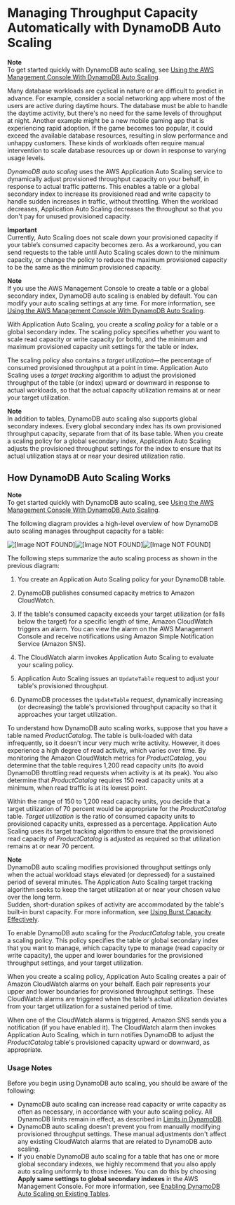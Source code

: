 # Managing Throughput Capacity Automatically with DynamoDB Auto Scaling<a name="AutoScaling"></a>

**Note**  
To get started quickly with DynamoDB auto scaling, see [Using the AWS Management Console With DynamoDB Auto Scaling](AutoScaling.Console.md)\.

Many database workloads are cyclical in nature or are difficult to predict in advance\. For example, consider a social networking app where most of the users are active during daytime hours\. The database must be able to handle the daytime activity, but there's no need for the same levels of throughput at night\. Another example might be a new mobile gaming app that is experiencing rapid adoption\. If the game becomes too popular, it could exceed the available database resources, resulting in slow performance and unhappy customers\. These kinds of workloads often require manual intervention to scale database resources up or down in response to varying usage levels\.

*DynamoDB auto scaling* uses the AWS Application Auto Scaling service to dynamically adjust provisioned throughput capacity on your behalf, in response to actual traffic patterns\. This enables a table or a global secondary index to increase its provisioned read and write capacity to handle sudden increases in traffic, without throttling\. When the workload decreases, Application Auto Scaling decreases the throughput so that you don't pay for unused provisioned capacity\.

**Important**  
 Currently, Auto Scaling does not scale down your provisioned capacity if your table’s consumed capacity becomes zero\. As a workaround, you can send requests to the table until Auto Scaling scales down to the minimum capacity, or change the policy to reduce the maximum provisioned capacity to be the same as the minimum provisioned capacity\. 

**Note**  
If you use the AWS Management Console to create a table or a global secondary index, DynamoDB auto scaling is enabled by default\. You can modify your auto scaling settings at any time\. For more information, see [Using the AWS Management Console With DynamoDB Auto Scaling](AutoScaling.Console.md)\.

With Application Auto Scaling, you create a *scaling policy* for a table or a global secondary index\. The scaling policy specifies whether you want to scale read capacity or write capacity \(or both\), and the minimum and maximum provisioned capacity unit settings for the table or index\.

The scaling policy also contains a *target utilization*—the percentage of consumed provisioned throughput at a point in time\. Application Auto Scaling uses a *target tracking* algorithm to adjust the provisioned throughput of the table \(or index\) upward or downward in response to actual workloads, so that the actual capacity utilization remains at or near your target utilization\.

**Note**  
In addition to tables, DynamoDB auto scaling also supports global secondary indexes\. Every global secondary index has its own provisioned throughput capacity, separate from that of its base table\. When you create a scaling policy for a global secondary index, Application Auto Scaling adjusts the provisioned throughput settings for the index to ensure that its actual utilization stays at or near your desired utilization ratio\.

## How DynamoDB Auto Scaling Works<a name="AutoScaling.HowItWorks"></a>

**Note**  
To get started quickly with DynamoDB auto scaling, see [Using the AWS Management Console With DynamoDB Auto Scaling](AutoScaling.Console.md)\.

The following diagram provides a high\-level overview of how DynamoDB auto scaling manages throughput capacity for a table:

![\[Image NOT FOUND\]](http://docs.aws.amazon.com/amazondynamodb/latest/developerguide/images/auto-scaling.png)![\[Image NOT FOUND\]](http://docs.aws.amazon.com/amazondynamodb/latest/developerguide/)![\[Image NOT FOUND\]](http://docs.aws.amazon.com/amazondynamodb/latest/developerguide/)

The following steps summarize the auto scaling process as shown in the previous diagram:

1. You create an Application Auto Scaling policy for your DynamoDB table\.

1. DynamoDB publishes consumed capacity metrics to Amazon CloudWatch\. 

1. If the table's consumed capacity exceeds your target utilization \(or falls below the target\) for a specific length of time, Amazon CloudWatch triggers an alarm\. You can view the alarm on the AWS Management Console and receive notifications using Amazon Simple Notification Service \(Amazon SNS\)\.

1. The CloudWatch alarm invokes Application Auto Scaling to evaluate your scaling policy\.

1. Application Auto Scaling issues an `UpdateTable` request to adjust your table's provisioned throughput\.

1. DynamoDB processes the `UpdateTable` request, dynamically increasing \(or decreasing\) the table's provisioned throughput capacity so that it approaches your target utilization\.

To understand how DynamoDB auto scaling works, suppose that you have a table named *ProductCatalog*\. The table is bulk\-loaded with data infrequently, so it doesn't incur very much write activity\. However, it does experience a high degree of read activity, which varies over time\. By monitoring the Amazon CloudWatch metrics for *ProductCatalog*, you determine that the table requires 1,200 read capacity units \(to avoid DynamoDB throttling read requests when activity is at its peak\)\. You also determine that *ProductCatalog* requires 150 read capacity units at a minimum, when read traffic is at its lowest point\.

Within the range of 150 to 1,200 read capacity units, you decide that a target utilization of 70 percent would be appropriate for the *ProductCatalog* table\. *Target utilization* is the ratio of consumed capacity units to provisioned capacity units, expressed as a percentage\. Application Auto Scaling uses its target tracking algorithm to ensure that the provisioned read capacity of *ProductCatalog* is adjusted as required so that utilization remains at or near 70 percent\.

**Note**  
DynamoDB auto scaling modifies provisioned throughput settings only when the actual workload stays elevated \(or depressed\) for a sustained period of several minutes\. The Application Auto Scaling target tracking algorithm seeks to keep the target utilization at or near your chosen value over the long term\.  
Sudden, short\-duration spikes of activity are accommodated by the table's built\-in burst capacity\. For more information, see [Using Burst Capacity Effectively](bp-partition-key-design.md#bp-partition-key-throughput-bursting)\.

To enable DynamoDB auto scaling for the *ProductCatalog* table, you create a scaling policy\. This policy specifies the table or global secondary index that you want to manage, which capacity type to manage \(read capacity or write capacity\), the upper and lower boundaries for the provisioned throughput settings, and your target utilization\.

When you create a scaling policy, Application Auto Scaling creates a pair of Amazon CloudWatch alarms on your behalf\. Each pair represents your upper and lower boundaries for provisioned throughput settings\. These CloudWatch alarms are triggered when the table's actual utilization deviates from your target utilization for a sustained period of time\.

When one of the CloudWatch alarms is triggered, Amazon SNS sends you a notification \(if you have enabled it\)\. The CloudWatch alarm then invokes Application Auto Scaling, which in turn notifies DynamoDB to adjust the *ProductCatalog* table's provisioned capacity upward or downward, as appropriate\.

### Usage Notes<a name="AutoScaling.UsageNotes"></a>

Before you begin using DynamoDB auto scaling, you should be aware of the following:
+ DynamoDB auto scaling can increase read capacity or write capacity as often as necessary, in accordance with your auto scaling policy\. All DynamoDB limits remain in effect, as described in [Limits in DynamoDB](http://docs.aws.amazon.com/amazondynamodb/latest/developerguide/Limits.html)\. 
+ DynamoDB auto scaling doesn't prevent you from manually modifying provisioned throughput settings\. These manual adjustments don't affect any existing CloudWatch alarms that are related to DynamoDB auto scaling\.
+ If you enable DynamoDB auto scaling for a table that has one or more global secondary indexes, we highly recommend that you also apply auto scaling uniformly to those indexes\. You can do this by choosing **Apply same settings to global secondary indexes** in the AWS Management Console\. For more information, see [Enabling DynamoDB Auto Scaling on Existing Tables](AutoScaling.Console.md#AutoScaling.Console.ExistingTable)\.